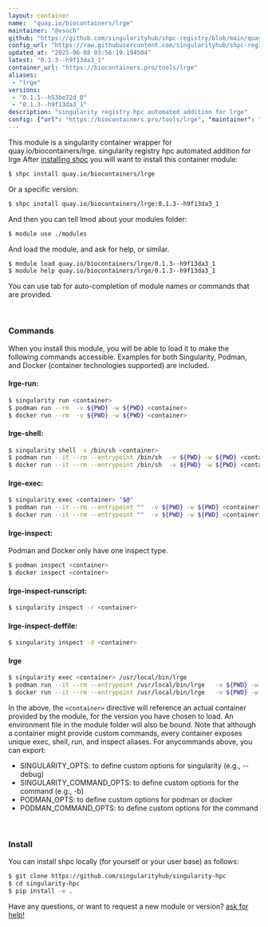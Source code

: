 ```yaml
---
layout: container
name:  "quay.io/biocontainers/lrge"
maintainer: "@vsoch"
github: "https://github.com/singularityhub/shpc-registry/blob/main/quay.io/biocontainers/lrge/container.yaml"
config_url: "https://raw.githubusercontent.com/singularityhub/shpc-registry/main/quay.io/biocontainers/lrge/container.yaml"
updated_at: "2025-06-08 03:56:19.194504"
latest: "0.1.3--h9f13da3_1"
container_url: "https://biocontainers.pro/tools/lrge"
aliases:
 - "lrge"
versions:
 - "0.1.1--h53be72d_0"
 - "0.1.3--h9f13da3_1"
description: "singularity registry hpc automated addition for lrge"
config: {"url": "https://biocontainers.pro/tools/lrge", "maintainer": "@vsoch", "description": "singularity registry hpc automated addition for lrge", "latest": {"0.1.3--h9f13da3_1": "sha256:6350ada8cc260bb87c8560c3876fca4c3ed536e78af28f841fb7b693cef3e957"}, "tags": {"0.1.1--h53be72d_0": "sha256:05853c2e08978ceded69933b786da7cab85e8f773519a9ada60ea3fd440932fa", "0.1.3--h9f13da3_1": "sha256:6350ada8cc260bb87c8560c3876fca4c3ed536e78af28f841fb7b693cef3e957"}, "docker": "quay.io/biocontainers/lrge", "aliases": {"lrge": "/usr/local/bin/lrge"}}
---
```


This module is a singularity container wrapper for quay.io/biocontainers/lrge.
singularity registry hpc automated addition for lrge
After [installing shpc](#install) you will want to install this container module:


```bash
$ shpc install quay.io/biocontainers/lrge
```

Or a specific version:

```bash
$ shpc install quay.io/biocontainers/lrge:0.1.3--h9f13da3_1
```

And then you can tell lmod about your modules folder:

```bash
$ module use ./modules
```

And load the module, and ask for help, or similar.

```bash
$ module load quay.io/biocontainers/lrge/0.1.3--h9f13da3_1
$ module help quay.io/biocontainers/lrge/0.1.3--h9f13da3_1
```

You can use tab for auto-completion of module names or commands that are provided.

<br>

### Commands

When you install this module, you will be able to load it to make the following commands accessible.
Examples for both Singularity, Podman, and Docker (container technologies supported) are included.

#### lrge-run:

```bash
$ singularity run <container>
$ podman run --rm  -v ${PWD} -w ${PWD} <container>
$ docker run --rm  -v ${PWD} -w ${PWD} <container>
```

#### lrge-shell:

```bash
$ singularity shell -s /bin/sh <container>
$ podman run --it --rm --entrypoint /bin/sh  -v ${PWD} -w ${PWD} <container>
$ docker run --it --rm --entrypoint /bin/sh  -v ${PWD} -w ${PWD} <container>
```

#### lrge-exec:

```bash
$ singularity exec <container> "$@"
$ podman run --it --rm --entrypoint ""  -v ${PWD} -w ${PWD} <container> "$@"
$ docker run --it --rm --entrypoint ""  -v ${PWD} -w ${PWD} <container> "$@"
```

#### lrge-inspect:

Podman and Docker only have one inspect type.

```bash
$ podman inspect <container>
$ docker inspect <container>
```

#### lrge-inspect-runscript:

```bash
$ singularity inspect -r <container>
```

#### lrge-inspect-deffile:

```bash
$ singularity inspect -d <container>
```


#### lrge

```bash
$ singularity exec <container> /usr/local/bin/lrge
$ podman run --it --rm --entrypoint /usr/local/bin/lrge   -v ${PWD} -w ${PWD} <container> -c " $@"
$ docker run --it --rm --entrypoint /usr/local/bin/lrge   -v ${PWD} -w ${PWD} <container> -c " $@"
```



In the above, the `<container>` directive will reference an actual container provided
by the module, for the version you have chosen to load. An environment file in the
module folder will also be bound. Note that although a container
might provide custom commands, every container exposes unique exec, shell, run, and
inspect aliases. For anycommands above, you can export:

 - SINGULARITY_OPTS: to define custom options for singularity (e.g., --debug)
 - SINGULARITY_COMMAND_OPTS: to define custom options for the command (e.g., -b)
 - PODMAN_OPTS: to define custom options for podman or docker
 - PODMAN_COMMAND_OPTS: to define custom options for the command

<br>

### Install

You can install shpc locally (for yourself or your user base) as follows:

```bash
$ git clone https://github.com/singularityhub/singularity-hpc
$ cd singularity-hpc
$ pip install -e .
```

Have any questions, or want to request a new module or version? [ask for help!](https://github.com/singularityhub/singularity-hpc/issues)